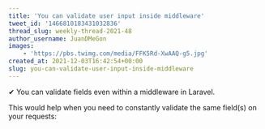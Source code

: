 ```yaml
---
title: 'You can validate user input inside middleware'
tweet_id: '1466810183431032836'
thread_slug: weekly-thread-2021-48
author_username: JuanDMeGon
images:
    - 'https://pbs.twimg.com/media/FFK5Rd-XwAAQ-g5.jpg'
created_at: 2021-12-03T16:42:54+00:00
slug: you-can-validate-user-input-inside-middleware
---
```

✔ You can validate fields even within a middleware in Laravel.

This would help when you need to constantly validate the same field(s) on your requests:
